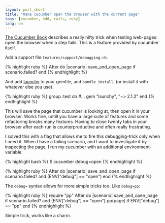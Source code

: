 ```yaml
---
layout: post_short
title: "Make cucumber open the browser with the current page"
tags: [cucumber, bdd, rails, ruby]
lang: en
---
```


[The Cucumber Book](http://pragprog.com/book/hwcuc/the-cucumber-book)
describes a really nifty trick when testing web-pages: open the browser
when a step fails. This is a feature provided by cucumber itself.

Add a support file `features/support/debugging.rb`:

{% highlight ruby %}
After do |scenario|
  save_and_open_page if scenario.failed?
end
{% endhighlight %}

And add [launchy](https://github.com/copiousfreetime/launchy) to your gemfile, and `bundle install`. (or install it with whatever else
you use).

{% highlight ruby %}
group :test do
   #...
   gem "launchy", "~> 2.1.2"
end
{% endhighlight %}

This will save the page that cucumber is looking at, then open it in
your browser. Works fine, untill you have a large suite of features and
some refactoring breaks many features. Having to close twenty tabs in
your browser after each run is counterproductive and often really
frustrating.

I solved this with a flag that allows me to fire this debugging-trick
only when I need it.
When I have a failing scenario, and I want to investigate it by
inspecting the page, I run my cucumber with an additional
environment-variable:

{% highlight bash %}
$ cucumber debug=open
{% endhighlight %}

{% highlight ruby %}
After do |scenario|
  save_and_open_page if scenario.failed? and (ENV["debug"] == "open")
end
{% endhighlight %}

The `debug=` syntax allows for more simple tricks too. Like `debug=pp`:

{% highlight ruby %}
require "pp"
After do |scenario|
  save_and_open_page if scenario.failed? and (ENV["debug"] == "open")
  pp(page) if ENV["debug"] == "pp"
end
{% endhighlight %}

Simple trick, works like a charm.

